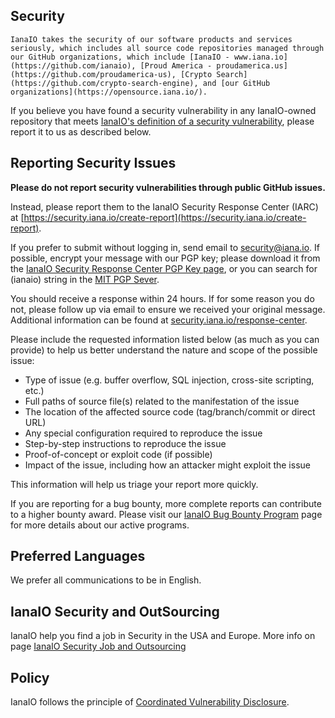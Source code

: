 <!-- BEGIN IanaIO SECURITY.MD V0.0.1 BLOCK -->

## Security

	IanaIO takes the security of our software products and services seriously, which includes all source code repositories managed through our GitHub organizations, which include [IanaIO - www.iana.io](https://github.com/ianaio), [Proud America - proudamerica.us](https://github.com/proudamerica-us), [Crypto Search](https://github.com/crypto-search-engine), and [our GitHub organizations](https://opensource.iana.io/).

If you believe you have found a security vulnerability in any IanaIO-owned repository that meets [IanaIO's definition of a security vulnerability](https://security.iana.io/definition-of-a-security-vulnerability), please report it to us as described below.

## Reporting Security Issues

**Please do not report security vulnerabilities through public GitHub issues.**

Instead, please report them to the IanaIO Security Response Center (IARC) at [https://security.iana.io/create-report](https://security.iana.io/create-report).

If you prefer to submit without logging in, send email to [security@iana.io](mailto:security@iana.io).  If possible, encrypt your message with our PGP key; please download it from the [IanaIO Security Response Center PGP Key page](https://security.iana.io/response-center/pgp-key), or you can search for (ianaio) string in the [MIT PGP Sever](https://pgp.mit.edu/).

You should receive a response within 24 hours. If for some reason you do not, please follow up via email to ensure we received your original message. Additional information can be found at [security.iana.io/response-center](https://www.iana.io/en-us/msrc?rtc=2). 

Please include the requested information listed below (as much as you can provide) to help us better understand the nature and scope of the possible issue:

  * Type of issue (e.g. buffer overflow, SQL injection, cross-site scripting, etc.)
  * Full paths of source file(s) related to the manifestation of the issue
  * The location of the affected source code (tag/branch/commit or direct URL)
  * Any special configuration required to reproduce the issue
  * Step-by-step instructions to reproduce the issue
  * Proof-of-concept or exploit code (if possible)
  * Impact of the issue, including how an attacker might exploit the issue

This information will help us triage your report more quickly.

If you are reporting for a bug bounty, more complete reports can contribute to a higher bounty award. Please visit our [IanaIO Bug Bounty Program](https://security.iana.io/response-center/bounty) page for more details about our active programs.

## Preferred Languages

We prefer all communications to be in English.

## IanaIO Security and OutSourcing

IanaIO help you find a job in Security in the USA and Europe. More info on page [IanaIO Security Job and Outsourcing](https://jobs.iana.io/security-outsourcing)


## Policy

IanaIO follows the principle of [Coordinated Vulnerability Disclosure](https://security.iana.io/cvd).

<!-- END IanaIO SECURITY.MD BLOCK -->

